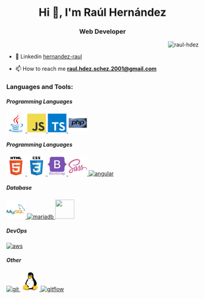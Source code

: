 <h1 align="center">Hi 👋, I'm Raúl Hernández</h1>
<h3 align="center">Web Developer</h3>

<p align="right"> <img src="https://komarev.com/ghpvc/?username=raul-hdez&label=Profile%20views&color=0e75b6&style=flat" alt="raul-hdez" /> </p>

- 📄 Linkedin [hernandez-raul](https://www.linkedin.com/in/hernandez-raul/)

- 📫 How to reach me **raul.hdez.schez.2001@gmail.com**


<h3 align="left">Languages and Tools:</h3>
<h5>Programming Languages</h5>
<p align="left">

<a href="https://www.java.com" target="_blank" rel="noreferrer"> <img src="https://raw.githubusercontent.com/devicons/devicon/master/icons/java/java-original.svg" alt="java" width="50" height="50"/> </a><a href="https://developer.mozilla.org/en-US/docs/Web/JavaScript" target="_blank" rel="noreferrer"> <img src="https://raw.githubusercontent.com/devicons/devicon/master/icons/javascript/javascript-original.svg" alt="javascript" width="50" height="50"/> </a><a href="https://www.typescriptlang.org/" target="_blank" rel="noreferrer"> <img src="https://raw.githubusercontent.com/devicons/devicon/master/icons/typescript/typescript-original.svg" alt="typescript" width="50" height="50"/> </a><a href="https://www.php.net" target="_blank" rel="noreferrer"> <img src="https://raw.githubusercontent.com/devicons/devicon/master/icons/php/php-original.svg" alt="php" width="50" height="50"/> </a>
</p>

<h5>Programming Languages</h5>
<p align="left">

<a href="https://www.w3.org/html/" target="_blank" rel="noreferrer"> <img src="https://raw.githubusercontent.com/devicons/devicon/master/icons/html5/html5-original-wordmark.svg" alt="html5" width="50" height="50"/> </a><a href="https://www.w3schools.com/css/" target="_blank" rel="noreferrer"> <img src="https://raw.githubusercontent.com/devicons/devicon/master/icons/css3/css3-original-wordmark.svg" alt="css3" width="50" height="50"/> </a><a href="https://getbootstrap.com" target="_blank" rel="noreferrer"> <img src="https://raw.githubusercontent.com/devicons/devicon/master/icons/bootstrap/bootstrap-plain-wordmark.svg" alt="bootstrap" width="50" height="50"/> </a><a href="https://sass-lang.com" target="_blank" rel="noreferrer"> <img src="https://raw.githubusercontent.com/devicons/devicon/master/icons/sass/sass-original.svg" alt="sass" width="50" height="50"/> </a><a href="https://angular.io" target="_blank" rel="noreferrer"> <img src="https://angular.io/assets/images/logos/angular/angular.svg" alt="angular" width="50" height="50"/> </a>
</p>

<!-- 
<h5>Backend Development</h5>
<p align="left">
<a href="https://nodejs.org" target="_blank" rel="noreferrer"> <img src="https://raw.githubusercontent.com/devicons/devicon/master/icons/nodejs/nodejs-original-wordmark.svg" alt="nodejs" width="50" height="50"/> </a>
</p>
-->
<h5>Database</h5>
<p align="left">

<a href="https://www.mysql.com/" target="_blank" rel="noreferrer"> <img src="https://raw.githubusercontent.com/devicons/devicon/master/icons/mysql/mysql-original-wordmark.svg" alt="mysql" width="50" height="50"/> </a><a href="https://mariadb.org/" target="_blank" rel="noreferrer"> <img src="https://www.vectorlogo.zone/logos/mariadb/mariadb-icon.svg" alt="mariadb" width="50" height="50"/> </a><a href="https://aws.amazon.com/es/dynamodb/" target="_blank" rel="noreferrer"> <img src="https://d3njjcbhbojbot.cloudfront.net/api/utilities/v1/imageproxy/https://coursera-course-photos.s3.amazonaws.com/a6/5a3fc03aa849d8bfe1633b15a6ae00/DynamoDBicon-08.jpg?auto=format%2Ccompress&dpr=1" width="50" height="50"/> </a>
</p>

<h5>DevOps</h5>
<p align="left">

<a href="https://aws.amazon.com" target="_blank" rel="noreferrer"> <img src="https://www.kafsolutions.com/wp-content/uploads/2021/08/Amazon_Web_Services-Logo.wine_.png" alt="aws" width="50" height="50"/> </a>
</p>

<h5>Other</h5>
<p align="left">
<a href="https://git-scm.com/" target="_blank" rel="noreferrer"> <img src="https://www.vectorlogo.zone/logos/git-scm/git-scm-icon.svg" alt="git" width="50" height="50"/> </a><a href="https://www.linux.org/" target="_blank" rel="noreferrer"> <img src="https://raw.githubusercontent.com/devicons/devicon/master/icons/linux/linux-original.svg" alt="linux" width="50" height="50"/> </a><a href="https://www.atlassian.com/es/git/tutorials/comparing-workflows/gitflow-workflow" target="_blank" rel="noreferrer"> <img src="https://res.cloudinary.com/practicaldev/image/fetch/s--WHWcjNdE--/c_limit%2Cf_auto%2Cfl_progressive%2Cq_auto%2Cw_880/https://my-bucket-image2.s3.amazonaws.com/ImageGitHub/git-flow-logo.png" alt="gitflow" width="50" height="50"/> </a>
</p>
